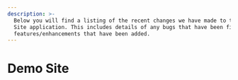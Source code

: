 ```yaml
---
description: >-
  Below you will find a listing of the recent changes we have made to the Demo
  Site application. This includes details of any bugs that have been fixed or
  features/enhancements that have been added.
---
```


# Demo Site

